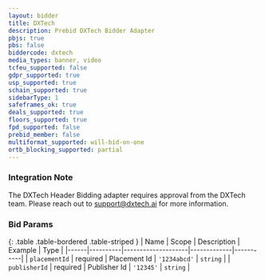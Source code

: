 ```yaml
---
layout: bidder
title: DXTech
description: Prebid DXTech Bidder Adapter
pbjs: true
pbs: false
biddercode: dxtech
media_types: banner, video
tcfeu_supported: false
gdpr_supported: true
usp_supported: true
schain_supported: true
sidebarType: 1
safeframes_ok: true
deals_supported: true
floors_supported: true
fpd_supported: false
prebid_member: false
multiformat_supported: will-bid-on-one
ortb_blocking_supported: partial
---
```


### Integration Note

The DXTech Header Bidding adapter requires approval from the DXTech team. Please reach out to <support@dxtech.ai> for more information.

### Bid Params

{: .table .table-bordered .table-striped }
| Name | Scope    | Description        | Example     | Type      |
|------|----------|--------------------|-------------|-----------|
| `placementId` | required | Placement Id | `'1234abcd'` | `string`  |
| `publisherId` | required | Publisher Id       | `'12345'`     | `string` |
